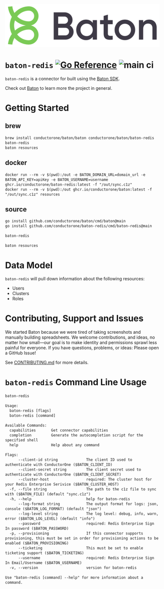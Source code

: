 ![Baton Logo](./baton-logo.png)

# `baton-redis` [![Go Reference](https://pkg.go.dev/badge/github.com/conductorone/baton-redis.svg)](https://pkg.go.dev/github.com/conductorone/baton-redis) ![main ci](https://github.com/conductorone/baton-redis/actions/workflows/main.yaml/badge.svg)

`baton-redis` is a connector for built using the [Baton SDK](https://github.com/conductorone/baton-sdk).

Check out [Baton](https://github.com/conductorone/baton) to learn more the project in general.

# Getting Started

## brew

```
brew install conductorone/baton/baton conductorone/baton/baton-redis
baton-redis
baton resources
```

## docker

```
docker run --rm -v $(pwd):/out -e BATON_DOMAIN_URL=domain_url -e BATON_API_KEY=apiKey -e BATON_USERNAME=username ghcr.io/conductorone/baton-redis:latest -f "/out/sync.c1z"
docker run --rm -v $(pwd):/out ghcr.io/conductorone/baton:latest -f "/out/sync.c1z" resources
```

## source

```
go install github.com/conductorone/baton/cmd/baton@main
go install github.com/conductorone/baton-redis/cmd/baton-redis@main

baton-redis

baton resources
```

# Data Model

`baton-redis` will pull down information about the following resources:
- Users
- Clusters
- Roles

# Contributing, Support and Issues

We started Baton because we were tired of taking screenshots and manually
building spreadsheets. We welcome contributions, and ideas, no matter how
small&mdash;our goal is to make identity and permissions sprawl less painful for
everyone. If you have questions, problems, or ideas: Please open a GitHub Issue!

See [CONTRIBUTING.md](https://github.com/ConductorOne/baton/blob/main/CONTRIBUTING.md) for more details.

# `baton-redis` Command Line Usage

```
baton-redis

Usage:
  baton-redis [flags]
  baton-redis [command]

Available Commands:
  capabilities       Get connector capabilities
  completion         Generate the autocompletion script for the specified shell
  help               Help about any command

Flags:
      --client-id string             The client ID used to authenticate with ConductorOne ($BATON_CLIENT_ID)
      --client-secret string         The client secret used to authenticate with ConductorOne ($BATON_CLIENT_SECRET)
      --cluster-host                 required: The cluster host for your Redis Enterprise Serivice ($BATON_CLUSTER_HOST)
  -f, --file string                  The path to the c1z file to sync with ($BATON_FILE) (default "sync.c1z")
  -h, --help                         help for baton-redis
      --log-format string            The output format for logs: json, console ($BATON_LOG_FORMAT) (default "json")
      --log-level string             The log level: debug, info, warn, error ($BATON_LOG_LEVEL) (default "info")
      --password                     required: Redis Enterprise Sign In password ($BATON_PASSWORD)
  -p, --provisioning                 If this connector supports provisioning, this must be set in order for provisioning actions to be enabled ($BATON_PROVISIONING)
      --ticketing                    This must be set to enable ticketing support ($BATON_TICKETING)
      --username                     required: Redis Enterprise Sign In Email/Username ($BATON_USERNAME)
  -v, --version                      version for baton-redis

Use "baton-redis [command] --help" for more information about a command.
```
